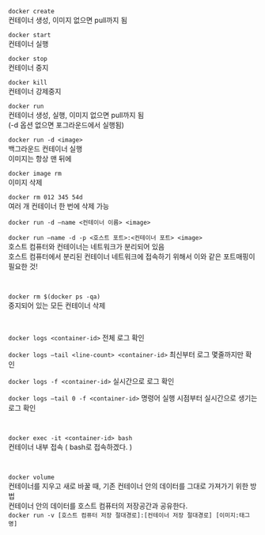 `docker create`   
컨테이너 생성, 이미지 없으면 pull까지 됨

`docker start`    
컨테이너 실행

`docker stop`   
컨테이너 중지

`docker kill`   
컨테이너 강제중지

`docker run`   
컨테이너 생성, 실행, 이미지 없으면 pull까지 됨   
(-d 옵션 없으면 포그라운드에서 실행됨)

`docker run -d <image>`   
백그라운드 컨테이너 실행   
이미지는 항상 맨 뒤에

`docker image rm`   
이미지 삭제

`docker rm 012 345 54d`   
여러 개 컨테이너 한 번에 삭제 가능

`docker run -d —name <컨테이너 이름> <image>`

`docker run —name -d -p <호스트 포트>:<컨테이너 포트> <image>`   
호스트 컴퓨터와 컨테이너는 네트워크가 분리되어 있음   
호스트 컴퓨터에서 분리된 컨테이너 네트워크에 접속하기 위해서 이와 같은 포트매핑이 필요한 것!

<br/>

`docker rm $(docker ps -qa)`   
중지되어 있는 모든 컨테이너 삭제

<br/>

`docker logs <container-id>`
전체 로그 확인

`docker logs —tail <line-count> <container-id>`
최신부터 로그 몇줄까지만 확인

`docker logs -f <container-id>`
실시간으로 로그 확인

`docker logs —tail 0 -f <container-id>`
명령어 실행 시점부터 실시간으로 생기는 로그 확인

<br/>

`docker exec -it <container-id> bash`   
컨테이너 내부 접속 ( bash로 접속하겠다. )

<br/>

`docker volume`   
컨테이너를 지우고 새로 바꿀 때, 기존 컨테이너 안의 데이터를 그대로 가져가기 위한 방법   
컨테이너 안의 데이터를 호스트 컴퓨터의 저장공간과 공유한다.   
`docker run -v [호스트 컴퓨터 저장 절대경로]:[컨테이너 저장 절대경로] [이미지:태그명]`